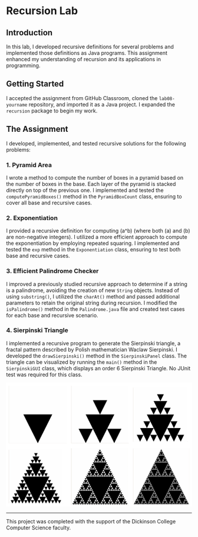 # Recursion Lab

## Introduction
In this lab, I developed recursive definitions for several problems and implemented those definitions as Java programs. This assignment enhanced my understanding of recursion and its applications in programming.

## Getting Started
I accepted the assignment from GitHub Classroom, cloned the `lab08-yourname` repository, and imported it as a Java project. I expanded the `recursion` package to begin my work.

## The Assignment
I developed, implemented, and tested recursive solutions for the following problems:

### 1. Pyramid Area
I wrote a method to compute the number of boxes in a pyramid based on the number of boxes in the base. Each layer of the pyramid is stacked directly on top of the previous one. I implemented and tested the `computePyramidBoxes()` method in the `PyramidBoxCount` class, ensuring to cover all base and recursive cases.

### 2. Exponentiation
I provided a recursive definition for computing \(a^b\) (where both \(a\) and \(b\) are non-negative integers). I utilized a more efficient approach to compute the exponentiation by employing repeated squaring. I implemented and tested the `exp` method in the `Exponentiation` class, ensuring to test both base and recursive cases.

### 3. Efficient Palindrome Checker
I improved a previously studied recursive approach to determine if a string is a palindrome, avoiding the creation of new `String` objects. Instead of using `substring()`, I utilized the `charAt()` method and passed additional parameters to retain the original string during recursion. I modified the `isPalindrome()` method in the `Palindrome.java` file and created test cases for each base and recursive scenario.

### 4. Sierpinski Triangle
I implemented a recursive program to generate the Sierpinski triangle, a fractal pattern described by Polish mathematician Waclaw Sierpinski. I developed the `drawSierpinski()` method in the `SierpinskiPanel` class. The triangle can be visualized by running the `main()` method in the `SierpinskiGUI` class, which displays an order 6 Sierpinski Triangle. No JUnit test was required for this class.

![The Sierpinski triangle](img/image.png)



---

This project was completed with the support of the Dickinson College Computer Science faculty.

